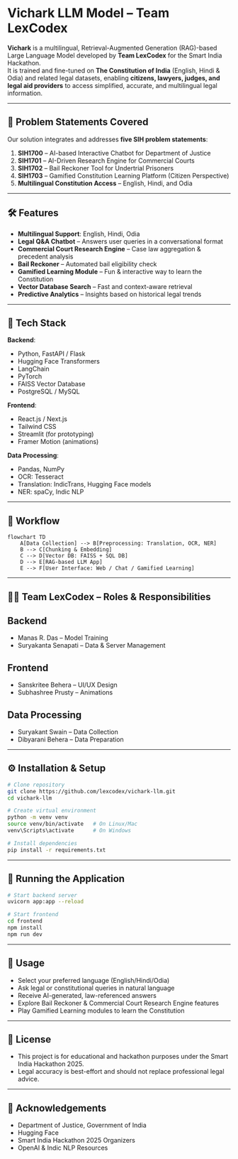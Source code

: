 # Vichark LLM Model – Team LexCodex

**Vichark** is a multilingual, Retrieval-Augmented Generation (RAG)-based Large Language Model developed by **Team LexCodex** for the Smart India Hackathon.  
It is trained and fine-tuned on **The Constitution of India** (English, Hindi & Odia) and related legal datasets, enabling **citizens, lawyers, judges, and legal aid providers** to access simplified, accurate, and multilingual legal information.

---

## 🚀 Problem Statements Covered
Our solution integrates and addresses **five SIH problem statements**:
1. **SIH1700** – AI-based Interactive Chatbot for Department of Justice  
2. **SIH1701** – AI-Driven Research Engine for Commercial Courts  
3. **SIH1702** – Bail Reckoner Tool for Undertrial Prisoners  
4. **SIH1703** – Gamified Constitution Learning Platform (Citizen Perspective)  
5. **Multilingual Constitution Access** – English, Hindi, and Odia

---

## 🛠️ Features
- **Multilingual Support**: English, Hindi, Odia
- **Legal Q&A Chatbot** – Answers user queries in a conversational format
- **Commercial Court Research Engine** – Case law aggregation & precedent analysis
- **Bail Reckoner** – Automated bail eligibility check
- **Gamified Learning Module** – Fun & interactive way to learn the Constitution
- **Vector Database Search** – Fast and context-aware retrieval
- **Predictive Analytics** – Insights based on historical legal trends

---

## 📂 Tech Stack
**Backend**:
- Python, FastAPI / Flask
- Hugging Face Transformers
- LangChain
- PyTorch
- FAISS Vector Database
- PostgreSQL / MySQL

**Frontend**:
- React.js / Next.js
- Tailwind CSS
- Streamlit (for prototyping)
- Framer Motion (animations)

**Data Processing**:
- Pandas, NumPy
- OCR: Tesseract
- Translation: IndicTrans, Hugging Face models
- NER: spaCy, Indic NLP

---

## 📜 Workflow

```mermaid
flowchart TD
    A[Data Collection] --> B[Preprocessing: Translation, OCR, NER]
    B --> C[Chunking & Embedding]
    C --> D[Vector DB: FAISS + SQL DB]
    D --> E[RAG-based LLM App]
    E --> F[User Interface: Web / Chat / Gamified Learning]
```
---

## 👨‍💻 Team LexCodex – Roles & Responsibilities
## Backend
- Manas R. Das – Model Training
- Suryakanta Senapati – Data & Server Management
## Frontend
- Sanskritee Behera – UI/UX Design
- Subhashree Prusty – Animations
## Data Processing
- Suryakant Swain – Data Collection
- Dibyarani Behera – Data Preparation

---

## ⚙️ Installation & Setup
```bash
# Clone repository
git clone https://github.com/lexcodex/vichark-llm.git
cd vichark-llm

# Create virtual environment
python -m venv venv
source venv/bin/activate   # On Linux/Mac
venv\Scripts\activate      # On Windows

# Install dependencies
pip install -r requirements.txt
```
---

## 🚀 Running the Application
```bash
# Start backend server
uvicorn app:app --reload

# Start frontend
cd frontend
npm install
npm run dev
```

---

## 📌 Usage
- Select your preferred language (English/Hindi/Odia)
- Ask legal or constitutional queries in natural language
- Receive AI-generated, law-referenced answers
- Explore Bail Reckoner & Commercial Court Research Engine features
- Play Gamified Learning modules to learn the Constitution
---
## 📄 License
- This project is for educational and hackathon purposes under the Smart India Hackathon 2025.
- Legal accuracy is best-effort and should not replace professional legal advice.
---
## 🤝 Acknowledgements
- Department of Justice, Government of India
- Hugging Face
- Smart India Hackathon 2025 Organizers
- OpenAI & Indic NLP Resources
